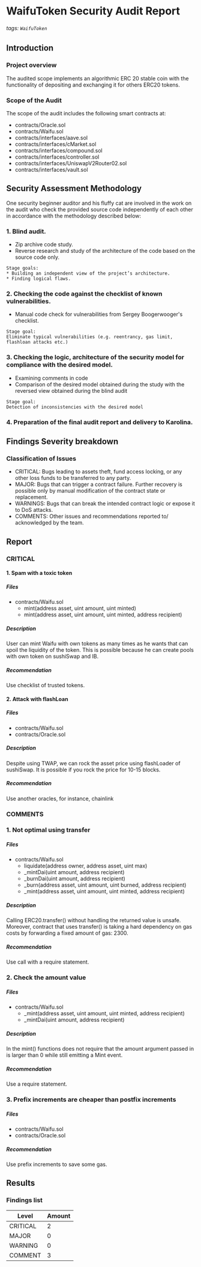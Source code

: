 # WaifuToken Security Audit Report

###### tags: `WaifuToken`

## Introduction

### Project overview

The audited scope implements an algorithmic ERC 20 stable coin with the functionality of depositing and exchanging it for others ERC20 tokens.

### Scope of the Audit
The scope of the audit includes the following smart contracts at:
* contracts/Oracle.sol
* contracts/Waifu.sol
* contracts/interfaces/aave.sol
* contracts/interfaces/cMarket.sol
* contracts/interfaces/compound.sol
* contracts/interfaces/controller.sol
* contracts/interfaces/UniswapV2Router02.sol
* contracts/interfaces/vault.sol

## Security Assessment Methodology

One security beginner auditor and his fluffy cat  are involved in the work on the audit who check the provided source code independently of each other in accordance with the methodology described below:

### 1. Blind audit.

* Zip archive code study.
* Reverse research and study of the architecture of the code based on the source code only.

```
Stage goals:
* Building an independent view of the project’s architecture.
* Finding logical flaws.
```

### 2. Checking the code against the checklist of known vulnerabilities.

* Manual code check for vulnerabilities from Sergey Boogerwooger's checklist.

```
Stage goal: 
Eliminate typical vulnerabilities (e.g. reentrancy, gas limit, flashloan attacks etc.)
```

### 3. Checking the logic, architecture of the security model for compliance with the desired model.

* Examining comments in code
* Comparison of the desired model obtained during the study with the reversed view obtained during the blind audit

```
Stage goal: 
Detection of inconsistencies with the desired model
```

### 4. Preparation of the final audit report and delivery to Karolina.

## Findings Severity breakdown

### Classification of Issues

* CRITICAL: Bugs leading to assets theft, fund access locking, or any other loss funds to be transferred to any party. 
* MAJOR: Bugs that can trigger a contract failure. Further recovery is possible only by manual modification of the contract state or replacement.
* WARNINGS: Bugs that can break the intended contract logic or expose it to DoS attacks. 
* COMMENTS: Other issues and recommendations reported to/ acknowledged by the team.

## Report

### CRITICAL
#### 1. Spam with a toxic token
##### Files
* contracts/Waifu.sol
    * mint(address asset, uint amount, uint minted) 
    * mint(address asset, uint amount, uint minted, address recipient)
##### Description
User can mint Waifu with own tokens as many times as he wants that can spoil the liquidity of the token. This is possible because he can create pools with own token on sushiSwap and IB.

##### Recommendation
Use checklist of trusted tokens.

#### 2. Attack with flashLoan
##### Files
 * contracts/Waifu.sol
 * contracts/Oracle.sol
##### Description

Despite using TWAP, we can rock the asset price using flashLoader of sushiSwap. It is possible if you rock the price for 10-15 blocks. 

##### Recommendation
Use another oracles, for instance, chainlink

### COMMENTS

### 1. Not optimal using transfer

##### Files
* contracts/Waifu.sol
    * liquidate(address owner, address asset, uint max) 
    * _mintDai(uint amount, address recipient)
    * _burnDai(uint amount, address recipient)
    * _burn(address asset, uint amount, uint burned, address recipient)
    * _mint(address asset, uint amount, uint minted, address recipient)

##### Description

Calling ERC20.transfer() without handling the returned value is unsafe. Moreover, contract that uses transfer() is taking a hard dependency on gas costs by forwarding a fixed amount of gas: 2300.

##### Recommendation
Use call with a require statement.

### 2. Check the amount value

##### Files
* contracts/Waifu.sol
    * _mint(address asset, uint amount, uint minted, address recipient)
    * _mintDai(uint amount, address recipient)
    
##### Description
In the mint() functions does not require that
the amount argument passed in is larger than 0 while
still emitting a Mint event.

##### Recommendation
Use a require statement.

### 3. Prefix increments are cheaper than postfix increments

##### Files
* contracts/Waifu.sol
* contracts/Oracle.sol

##### Recommendation
Use prefix increments to save some gas.



## Results

### Findings list

Level | Amount
--- | ---
CRITICAL | 2
MAJOR | 0
WARNING | 0
COMMENT | 3



